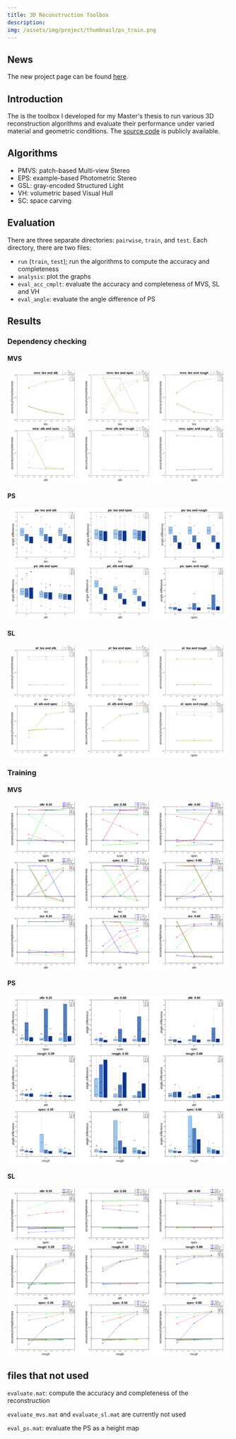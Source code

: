 ```yaml
---
title: 3D Reconstruction Toolbox
description:
img: /assets/img/project/thumbnail/ps_train.png
---
```


## News
The new project page can be found [here](https://imkaywu.github.io/3drecon_dataset).

## Introduction
The is the toolbox I developed for my Master's thesis to run various 3D reconstruction algorithms and evaluate their performance under varied material and geometric conditions. The [source code](https://github.com/imkaywu/3DRecon_Algo_Eval) is publicly available.

## Algorithms
* PMVS: patch-based Multi-view Stereo
* EPS: example-based Photometric Stereo
* GSL: gray-encoded Structured Light
* VH: volumetric based Visual Hull
* SC: space carving

## Evaluation

There are three separate directories: `pairwise`, `train`, and `test`. Each directory, there are two files:
* `run` (`train`, `test`); run the algorithms to compute the accuracy and completeness
* `analysis`: plot the graphs
* `eval_acc_cmplt`: evaluate the accuracy and completeness of MVS, SL and VH
* `eval_angle`: evaluate the angle difference of PS

## Results

### Dependency checking

#### MVS

<!-- ![mvs dependency checking](/assets/img/project/3drecon_toolkit/mvs_depend_check.png) -->
<div class="img_row">
    <img class="col three" src="/assets/img/project/3drecon_toolkit/mvs_depend_check.png" alt="" title="example image"/>
</div>

#### PS
<!-- ![ps dependency checking](/assets/img/project/3drecon_toolkit/ps_depend_check.png) -->
<div class="img_row">
    <img class="col three" src="/assets/img/project/3drecon_toolkit/ps_depend_check.png" alt="" title="example image"/>
</div>

#### SL
<!-- ![sl dependency checking](/assets/img/project/3drecon_toolkit/sl_depend_check.png) -->
<div class="img_row">
    <img class="col three" src="/assets/img/project/3drecon_toolkit/sl_depend_check.png" alt="" title="example image"/>
</div>

### Training

#### MVS
<!-- ![mvs training](/assets/img/project/3drecon_toolkit/mvs_train.png) -->
<div class="img_row">
    <img class="col three" src="/assets/img/project/3drecon_toolkit/mvs_train.png" alt="" title="example image"/>
</div>

#### PS
<!-- ![ps training](/assets/img/project/3drecon_toolkit/ps_train.png) -->
<div class="img_row">
    <img class="col three" src="/assets/img/project/3drecon_toolkit/ps_train.png" alt="" title="example image"/>
</div>

#### SL
<!-- ![sl training](/assets/img/project/3drecon_toolkit/sl_train.png) -->
<div class="img_row">
    <img class="col three" src="/assets/img/project/3drecon_toolkit/sl_train.png" alt="" title="example image"/>
</div>

## files that not used
`evaluate.mat`: compute the accuracy and completeness of the reconstruction

`evaluate_mvs.mat` and `evaluate_sl.mat` are currently not used

`eval_ps.mat`: evaluate the PS as a height map